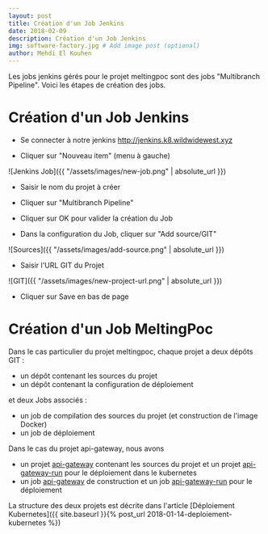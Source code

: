 ```yaml
---
layout: post
title: Création d'un Job Jenkins
date: 2018-02-09
description: Création d'un Job Jenkins
img: software-factory.jpg # Add image post (optional)
author: Mehdi El Kouhen
---
```


Les jobs jenkins gérés pour le projet meltingpoc sont des jobs "Multibranch Pipeline". Voici les étapes de création des jobs.

# Création d'un Job Jenkins 

* Se connecter à notre jenkins http://jenkins.k8.wildwidewest.xyz

* Cliquer sur "Nouveau item" (menu à gauche)

![Jenkins Job]({{ "/assets/images/new-job.png" | absolute_url }})

* Saisir le nom du projet à créer

* Cliquer sur "Multibranch Pipeline"

* Cliquer sur OK pour valider la création du Job

* Dans la configuration du Job, cliquer sur "Add source/GIT"

![Sources]({{ "/assets/images/add-source.png" | absolute_url }})

* Saisir l'URL GIT du Projet

![GIT]({{ "/assets/images/new-project-url.png" | absolute_url }})

* Cliquer sur Save en bas de page

# Création d'un Job MeltingPoc

Dans le cas particulier du projet meltingpoc, chaque projet a deux dépôts GIT :

* un dépôt contenant les sources du projet
* un dépôt contenant la configuration de déploiement

et deux Jobs associés :

* un job de compilation des sources du projet (et construction de l'image Docker)
* un job de déploiement 

Dans le cas du projet api-gateway, nous avons 

* un projet [api-gateway](https://github.com/SofteamOuest/api-gateway) contenant les sources du projet et un projet [api-gateway-run](https://github.com/SofteamOuest/api-gateway-run) pour le déploiement dans le kubernetes
* un job [api-gateway](http://jenkins.k8.wildwidewest.xyz/job/api-gateway/) de construction et un job [api-gateway-run](http://jenkins.k8.wildwidewest.xyz/job/api-gateway/) pour le déploiement 


La structure des deux projets est décrite dans l'article [Déploiement Kubernetes]({{ site.baseurl }}{% post_url 2018-01-14-deploiement-kubernetes %})